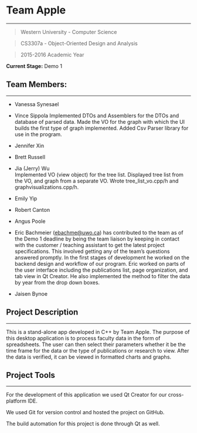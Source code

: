 # Team Apple #
---

>Western University - Computer Science

>CS3307a - Object-Oriented Design and Analysis

>2015-2016 Academic Year

**Current Stage:** Demo 1

## Team Members:
---

* Vanessa Synesael  

* Vince Sippola
Implemented DTOs and Assemblers for the DTOs and database of parsed data. Made the VO for the graph with which the UI builds the first type of graph implemented. Added Csv Parser library for use in the program.  

* Jennifer Xin  

* Brett Russell  

* Jia (Jerry) Wu  
Implemented VO (view object) for the tree list. Displayed tree list from the VO, and graph from a separate VO. Wrote tree_list_vo.cpp/h and graphvisualizations.cpp/h.
* Emily Yip  

* Robert Canton  

* Angus Poole  

* Eric Bachmeier (ebachme@uwo.ca) has contributed to the team as of the Demo 1 deadline by being the team liaison by keeping in contact with the customer / teaching assistant to get the latest project specifications. This involved getting any of the team’s questions answered promptly. In the first stages of development he worked on the backend design and workflow of our program. Eric worked on parts of the user interface including the publications list, page organization, and tab view in Qt Creator. He also implemented the method to filter the data by year from the drop down boxes.  

* Jaisen Bynoe

## Project Description
---

This is a stand-alone app developed in C++ by Team Apple. The purpose of this desktop application is to process faculty data in the form of spreadsheets. The user can then select their parameters whether it be the time frame for the data or the type of publications or research to view. After the data is verified, it can be viewed in formatted charts and graphs.

## Project Tools
---

For the development of this application we used Qt Creator for our cross-platform IDE. 

We used Git for version control and hosted the project on GitHub.

The build automation for this project is done through Qt as well.
